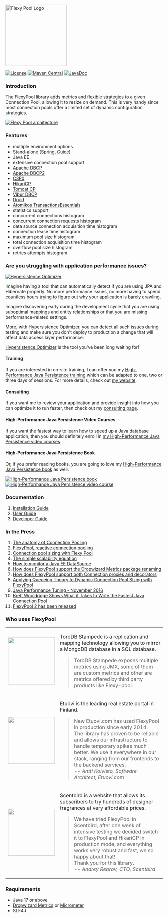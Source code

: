 <a href="https://vladmihalcea.com/tutorials/flexypool/"><img src="https://raw.githubusercontent.com/wiki/vladmihalcea/flexy-pool/image/FlexyPoolLogo.jpg" alt="Flexy Pool Logo" height="196">
</a>

[![License](https://img.shields.io/github/license/vladmihalcea/flexy-pool.svg)](https://raw.githubusercontent.com/vladmihalcea/flexy-pool/master/LICENSE)
[![Maven Central](https://img.shields.io/maven-central/v/com.vladmihalcea.flexy-pool/flexy-pool-parent.svg)](https://maven-badges.herokuapp.com/maven-central/com.vladmihalcea.flexy-pool/flexy-pool-parent)
[![JavaDoc](http://javadoc.io/badge/com.vladmihalcea.flexy-pool/flexy-pool-core.svg)](http://javadoc.io/doc/com.vladmihalcea.flexy-pool/flexy-pool-core)

### Introduction

The FlexyPool library adds metrics and flexible strategies to a given Connection Pool, allowing it to resize on demand.
This is very handy since most connection pools offer a limited set of dynamic configuration strategies.

<a href="https://vladmihalcea.com/tutorials/flexypool/">
<img src="https://raw.githubusercontent.com/wiki/vladmihalcea/flexy-pool/image/architecture/FlexyPoolArchitecture.png" alt="Flexy Pool architecture" >
</a>

### Features 

* multiple environment options
 * Stand-alone (Spring, Guice)
 * Java EE
* extensive connection pool support
 * [Apache DBCP](http://commons.apache.org/proper/commons-dbcp/)
 * [Apache DBCP2](http://commons.apache.org/proper/commons-dbcp/)
 * [C3P0](http://www.mchange.com/projects/c3p0/)
 * [HikariCP](https://github.com/brettwooldridge/HikariCP)
 * [Tomcat CP](http://tomcat.apache.org/tomcat-7.0-doc/jdbc-pool.html)
 * [Vibur DBCP](http://www.vibur.org/)
 * [Druid](https://github.com/alibaba/druid/)
 * [Atomikos TransactionsEssentials](http://www.atomikos.com/Main/TransactionsEssentials)
* statistics support
 * concurrent connections histogram
 * concurrent connection requests histogram
 * data source connection acquisition time histogram
 * connection lease time histogram
 * maximum pool size histogram
 * total connection acquisition time histogram
 * overflow pool size histogram
 * retries attempts histogram
 
### Are you struggling with application performance issues?

<a href="https://vladmihalcea.com/hypersistence-optimizer/?utm_source=GitHub&utm_medium=banner&utm_campaign=flexypool">
<img src="https://vladmihalcea.com/wp-content/uploads/2019/03/Hypersistence-Optimizer-300x250.jpg" alt="Hypersistence Optimizer">
</a>

Imagine having a tool that can automatically detect if you are using JPA and Hibernate properly. No more performance issues, no more having to spend countless hours trying to figure out why your application is barely crawling.

Imagine discovering early during the development cycle that you are using suboptimal mappings and entity relationships or that you are missing performance-related settings. 

More, with Hypersistence Optimizer, you can detect all such issues during testing and make sure you don't deploy to production a change that will affect data access layer performance.

[Hypersistence Optimizer](https://vladmihalcea.com/hypersistence-optimizer/?utm_source=GitHub&utm_medium=banner&utm_campaign=flexypool) is the tool you've been long waiting for!

#### Training

If you are interested in on-site training, I can offer you my [High-Performance Java Persistence training](https://vladmihalcea.com/trainings/?utm_source=GitHub&utm_medium=banner&utm_campaign=flexypool)
which can be adapted to one, two or three days of sessions. For more details, check out [my website](https://vladmihalcea.com/trainings/?utm_source=GitHub&utm_medium=banner&utm_campaign=flexypool).

#### Consulting

If you want me to review your application and provide insight into how you can optimize it to run faster, 
then check out my [consulting page](https://vladmihalcea.com/consulting/?utm_source=GitHub&utm_medium=banner&utm_campaign=flexypool).

#### High-Performance Java Persistence Video Courses

If you want the fastest way to learn how to speed up a Java database application, then you should definitely enroll in [my High-Performance Java Persistence video courses](https://vladmihalcea.com/courses/?utm_source=GitHub&utm_medium=banner&utm_campaign=flexypool).

#### High-Performance Java Persistence Book

Or, if you prefer reading books, you are going to love my [High-Performance Java Persistence book](https://vladmihalcea.com/books/high-performance-java-persistence?utm_source=GitHub&utm_medium=banner&utm_campaign=flexypool) as well.

<a href="https://vladmihalcea.com/books/high-performance-java-persistence?utm_source=GitHub&utm_medium=banner&utm_campaign=flexypool">
<img src="https://i0.wp.com/vladmihalcea.com/wp-content/uploads/2018/01/HPJP_h200.jpg" alt="High-Performance Java Persistence book">
</a>

<a href="https://vladmihalcea.com/courses?utm_source=GitHub&utm_medium=banner&utm_campaign=flexypool">
<img src="https://i0.wp.com/vladmihalcea.com/wp-content/uploads/2018/01/HPJP_Video_Vertical_h200.jpg" alt="High-Performance Java Persistence video course">
</a>

### Documentation 

1. [Installation Guide](https://github.com/vladmihalcea/flexy-pool/wiki/Installation-Guide)
2. [User Guide](https://github.com/vladmihalcea/flexy-pool/wiki/User-Guide)
3. [Developer Guide](https://github.com/vladmihalcea/flexy-pool/wiki/Developer-Guide)

### In the Press

1. [The anatomy of Connection Pooling](http://vladmihalcea.com/the-anatomy-of-connection-pooling)
2. [FlexyPool, reactive connection pooling](http://vladmihalcea.com/flexy-pool-reactive-connection-pooling)
3. [Connection pool sizing with Flexy Pool](http://vladmihalcea.com/connection-pool-sizing-with-flexy-pool)
4. [The simple scalability equation](http://vladmihalcea.com/the-simple-scalability-equation)
5. [How to monitor a Java EE DataSource](http://vladmihalcea.com/how-to-monitor-a-java-ee-datasource/)
6. [How does FlexyPool support the Dropwizard Metrics package renaming](http://vladmihalcea.com/how-does-flexypool-support-the-dropwizard-metrics-package-renaming/)
7. [How does FlexyPool support both Connection proxies and decorators](http://vladmihalcea.com/how-does-flexypool-support-both-connection-proxies-and-decorators/)
8. [Applying Queueing Theory to Dynamic Connection Pool Sizing with FlexyPool](https://blog.jooq.org/2016/11/02/applying-queueing-theory-to-dynamic-connection-pool-sizing-with-flexypool/)
9. [Java Performance Tuning - November 2016](http://javaperformancetuning.com/news/news192.shtml)
10. [Brett Wooldridge Shows What it Takes to Write the Fastest Java Connection Pool](https://blog.jooq.org/2017/02/21/jooq-tuesdays-brett-wooldridge-shows-what-it-takes-to-write-the-fastest-java-connection-pool/)
11. [FlexyPool 2 has been released](https://vladmihalcea.com/flexypool-2-released/)

### Who uses FlexyPool

<table>
    <tr>
        <td width="20%">
            <a href="https://www.torodb.com/stampede/docs/1.0.0/metrics/"><img src="https://pbs.twimg.com/profile_images/704672668889587712/1wW0TKXR_400x400.jpg" width="150"/></a>
        </td>
        <td width="80%">
            <p>ToroDB Stampede is a replication and mapping technology allowing you to mirror a MongoDB database in a SQL database.</p>
            <blockquote cite="https://www.torodb.com/stampede/docs/1.0.0/metrics/">
            ToroDB Stampede exposes multiple metrics using JMX, some of them are custom metrics and other are metrics offered by third party products like Flexy-pool.
            </blockquote>
        </td>
    </tr>
    <tr>
        <td width="20%">
            <a href="http://www.etuovi.com/"><img src="https://www.almamedia.fi/images/default-source/product-and-case-images/etuovi.com/etuovi_370x370_784788b851ca6195b8b0ff00009ee3c0.png" width="150"/></a>
        </td>
        <td width="80%">
            <p>Etuovi is the leading real estate portal in Finland.</p>
            <blockquote>
            New Etuovi.com has used FlexyPool in production since early 2014. 
            <br>
            The library has proven to be reliable and allows our infrastructure to handle temporary spikes much better. 
            We use it everywhere in our stack, ranging from our frontends to the backend services.
            <br>
            -- <cite>Antti Koivisto, Software Architect, Etuovi.com</cite>
            </blockquote>
        </td>
    </tr>
    <tr>
        <td width="20%">
            <a href="https://www.scentbird.com/"><img src="https://cdn.scentbird.com/github-logo-no-shadow.svg" width="150"/></a>
        </td>
        <td width="80%">
        <p>Scentbird is a website that allows its subscribers to try hundreds of designer fragrances at very affordable prices.</p>
        <blockquote>
         We have tried FlexyPool in Scentbird, after one week of intensive testing we decided switch it to FlexyPool and HikariCP in production mode, and everything works very robust and fast, we so happy about that!
         <br>
         Thank you for this library.
         <br>
         -- <cite>Andrey Rebrov, CTO, Scentbird</cite>
        </blockquote>
        </td>
    </tr>
</table>

### Requirements

* Java 17 or above
* [Dropwizard Metrics](https://metrics.dropwizard.io/4.0.0/) or [Micrometer](https://micrometer.io/)
* SLF4J
